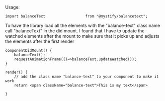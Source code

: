 Usage:

`import balanceText                  from "@mystify/balancetext";`

To have the library load all the elements with the "balance-text" class name call "balanceText" in the did mount. I found that I have to update the watched elements after the mount to make sure that it picks up and adjusts the elements after the first render

```
componentDidMount() {  
    balanceText();  
    requestAnimationFrame(()=>balanceText.updateWatched());  
}

render() {
    // add the class name "balance-text" to your component to make it work
    return <span className="balance-text">This is my text</span>

}
```
